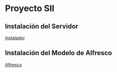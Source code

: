 # Proyecto SII

## Instalación del Servidor
[Instalador]: ./Install.md "Guía de Instalación"
[Instalador][]

## Instalación del Modelo de Alfresco
[Alfresco]: ./alfresco/Instalacion.md "Instalación del Modelo de Alfresco"
[Alfresco][]